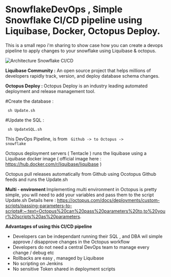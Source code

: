 # SnowflakeDevOps , Simple Snowflake CI/CD pipeline using Liquibase, Docker, Octopus Deploy.

This is a small repo i'm sharing to show case how you can create a devops pipeline to apply changes to your snowflake using Liquibase & octopus.

![Architecture Snowflake CI/CD](https://github.com/amhallam/SnowflakeDevOps/blob/main/CICD_SNOWFLAKE.png?raw=true)


<strong>Liquibase Community :</strong>
An open source project that helps millions of developers rapidly track, version, and deploy database schema changes.

<strong>Octopus Deploy : </strong>
Octopus Deploy is an industry leading automated deployment and release management tool.
 


#Create the database : 

<code> sh Update.sh </code>


#Update the SQL : 

<code> sh UpdateSQL.sh </code>


This DevOps Pipeline, is from <code>  Github -> to Octopus -> snowflake  </code>

Octopus deployment servers ( Tentacle ) runs the liquibase using a Liquibase docker image ( official image here : https://hub.docker.com/r/liquibase/liquibase )

Octopus pull releases automatically from Github using Ocotopus Github feeds and runs the Update.sh 


<strong>Multi - enviroment </strong>
Implementing multi environment in Octopus is pretty simple, you will need to add your variables and pass them to the script Update.sh 
Details here : https://octopus.com/docs/deployments/custom-scripts/passing-parameters-to-scripts#:~:text=Octopus%20can%20pass%20parameters%20to,to%20your%20scripts%20as%20parameters.

<strong>Advantages of using this CI/CD pipeline </strong>
- Developers can be independant running their SQL , and DBA wil simple approve / disapprove changes in the Octopus workflow
- Developers do not need a central DevOps team to manage every change / debug etc
- Rollbacks are easy , managed by Liquibase 
- No scripting on Jenkins 
- No sensitive Token shared in deployment scripts 
